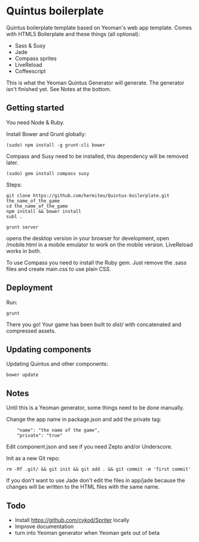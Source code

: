 Quintus boilerplate
===================

Quintus boilerplate template based on Yeoman's web app template. Comes with HTML5 Boilerplate and these things (all optional):

+ Sass & Susy
+ Jade
+ Compass sprites
+ LiveReload
+ Coffeescript

This is what the Yeoman Quintus Generator will generate. The generator isn't finished yet. See Notes at the bottom.


Getting started
---------------
 
You need Node & Ruby. 

Install Bower and Grunt globally:

	(sudo) npm install -g grunt-cli bower

Compass and Susy need to be installed, this dependency will be removed later.

	(sudo) gem install compass susy

Steps:
```
git clone https://github.com/hermiteu/Quintus-boilerplate.git the_name_of_the_game
cd the_name_of_the_game
npm install && bower install
subl .
```
```
grunt server
```
opens the desktop version in your browser for development, open /mobile.html in a mobile emulator to work on the mobile version. LiveReload works in both.

To use Compass you need to install the Ruby gem. Just remove the .sass files and create main.css to use plain CSS.

Deployment
----------

Run:

	grunt

There you go! Your game has been built to *dist/* with concatenated and compressed assets.

Updating components
----------

Updating Quintus and other components:

	bower update

Notes
-----

Until this is a Yeoman generator, some things need to be done manually.

Change the app name in package.json and add the private tag:
```
	"name": "the name of the game",
	"private": "true"
```

Edit component.json and see if you need Zepto and/or Underscore.

Init as a new Git repo:
```
rm -Rf .git/ && git init && git add . && git commit -m 'first commit'
```

If you don't want to use Jade don't edit the files in app/jade because the changes will be written to the HTML files with the same name.

Todo
----

* Install https://github.com/cykod/Spriter locally
* Improve documentation
* turn into Yeoman generator when Yeoman gets out of beta